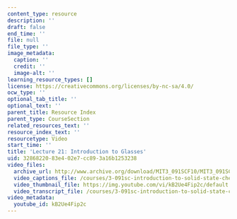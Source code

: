 ```yaml
---
content_type: resource
description: ''
draft: false
end_time: ''
file: null
file_type: ''
image_metadata:
  caption: ''
  credit: ''
  image-alt: ''
learning_resource_types: []
license: https://creativecommons.org/licenses/by-nc-sa/4.0/
ocw_type: ''
optional_tab_title: ''
optional_text: ''
parent_title: Resource Index
parent_type: CourseSection
related_resources_text: ''
resource_index_text: ''
resourcetype: Video
start_time: ''
title: 'Lecture 21: Introduction to Glasses'
uid: 32868220-83e4-02e7-cc89-3a16b1253238
video_files:
  archive_url: http://www.archive.org/download/MIT3_091SCF10/MIT3_091SCF10lec21_300k.mp4
  video_captions_file: /courses/3-091sc-introduction-to-solid-state-chemistry-fall-2010/815576787150532bb0794e46a8061f0c_kB2Ue4Fip2c.vtt
  video_thumbnail_file: https://img.youtube.com/vi/kB2Ue4Fip2c/default.jpg
  video_transcript_file: /courses/3-091sc-introduction-to-solid-state-chemistry-fall-2010/3d75e88ed3b3604e1f47c3687fe32957_kB2Ue4Fip2c.pdf
video_metadata:
  youtube_id: kB2Ue4Fip2c
---
```

